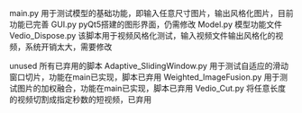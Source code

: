 main.py 用于测试模型的基础功能，即输入任意尺寸图片，输出风格化图片，目前功能已完善
GUI.py pyQt5搭建的图形界面，仍需修改
Model.py 模型功能文件
Vedio_Dispose.py 该脚本用于视频风格化测试，输入视频文件输出风格化的视频，系统开销太大，需要修改

unused 所有已弃用的脚本
Adaptive_SlidingWindow.py 用于测试自适应的滑动窗口切片，功能在main已实现，脚本已弃用
Weighted_ImageFusion.py 用于测试图片的加权融合，功能在main已实现，脚本已弃用
Vedio_Cut.py 将任意长度的视频切割成指定秒数的短视频，已弃用
